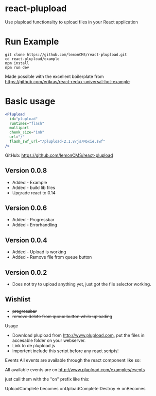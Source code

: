 # react-plupload

Use plupload functionality to upload files in your React application

# Run Example
````
git clone https://github.com/lemonCMS/react-plupload.git
cd react-plupload/example
npm install
npm run dev
````
Made possible with the excellent boilerplate from
https://github.com/erikras/react-redux-universal-hot-example

# Basic usage
````jsx
<Plupload
  id="plupload"
  runtimes="flash"
  multipart
  chunk_size="1mb"
  url="/"
  flash_swf_url="/plupload-2.1.8/js/Moxie.swf"
/>
````


GitHub: https://github.com/lemonCMS/react-plupload

## Version 0.0.8
- Added - Example
- Added - build lib files
- Upgrade react to 0.14

## Version 0.0.6
- Added - Progressbar
- Added - Errorhandling

## Version 0.0.4
- Added - Upload is working
- Added - Remove file from queue button

## Version 0.0.2
- Does not try to upload anything yet, just got the file selector working.


## Wishlist
- ~~progressbar~~
- ~~remove delete from queue button while uploading~~


Usage
- Download plupload from http://www.plupload.com, put the files in accesable folder on your webserver.
- Link to de plupload js <script src="/assets/plupload-2.1.4/js/plupload.full.min.js"></script>
- Importent include this script before any react scripts!

<Plupload
	runtimes="html5,flash,html4"
	buttonBrowse="Browse"
	buttonUpload="Upload"
/>

Events
All events are available through the react component like so:

<Plupload
	runtimes="html5,flash,html4"
	buttonBrowse="Browse"
	buttonUpload="Upload"
	onFilesAddes=scopeFilesAddedd
/>

All available events are on http://www.plupload.com/examples/events

just call them with the "on" prefix like this:

UploadComplete becomes onUploadComplete
Destroy => onBecomes

